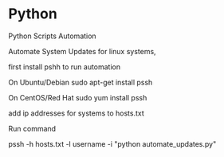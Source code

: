 # Python
Python Scripts Automation

Automate System Updates for linux systems,

first install pshh to run automation 

On Ubuntu/Debian
sudo apt-get install pssh

On CentOS/Red Hat
sudo yum install pssh

add ip addresses for systems to hosts.txt

Run command

pssh -h hosts.txt -l username -i "python automate_updates.py"
